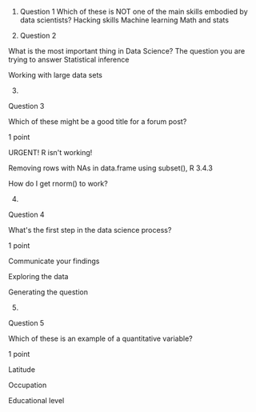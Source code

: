
1. Question 1
Which of these is NOT one of the main skills embodied by data scientists?
Hacking skills
Machine learning
Math and stats


2. Question 2

What is the most important thing in Data Science?
The question you are trying to answer
Statistical inference




Working with large data sets


3.
Question 3

Which of these might be a good title for a forum post?


1 point


URGENT! R isn't working!




Removing rows with NAs in data.frame using subset(), R 3.4.3




How do I get rnorm() to work?


4.
Question 4

What's the first step in the data science process?


1 point


Communicate your findings




Exploring the data




Generating the question



5.
Question 5

Which of these is an example of a quantitative variable?


1 point


Latitude




Occupation




Educational level
